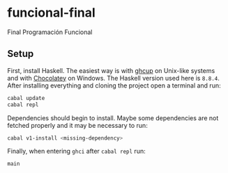 # funcional-final
Final Programación Funcional

## Setup
First, install Haskell. The easiest way is with [ghcup](https://www.haskell.org/ghcup/) on Unix-like systems and with [Chocolatey](https://chocolatey.org/install) on Windows. The Haskell version used here is `8.8.4`.
After installing everything and cloning the project open a terminal and run:
```bash
cabal update
cabal repl
```
Dependencies should begin to install. Maybe some dependencies are not fetched properly and it may be necessary to run:
```bash
cabal v1-install <missing-dependency>
```
Finally, when entering `ghci` after `cabal repl` run:
```haskell
main
```
